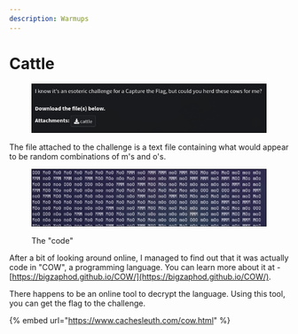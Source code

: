 ```yaml
---
description: Warmups
---
```


# Cattle

<figure><img src="../../../.gitbook/assets/image (1) (1).png" alt=""><figcaption></figcaption></figure>

The file attached to the challenge is a text file containing what would appear to be random combinations of m's and o's.

<figure><img src="../../../.gitbook/assets/image (2) (1).png" alt=""><figcaption><p>The "code"</p></figcaption></figure>

After a bit of looking around online, I managed to find out that it was actually code in "COW", a programming language. You can learn more about it at - [https://bigzaphod.github.io/COW/](https://bigzaphod.github.io/COW/).

There happens to be an online tool to decrypt the language. Using this tool, you can get the flag to the challenge.

{% embed url="https://www.cachesleuth.com/cow.html" %}
